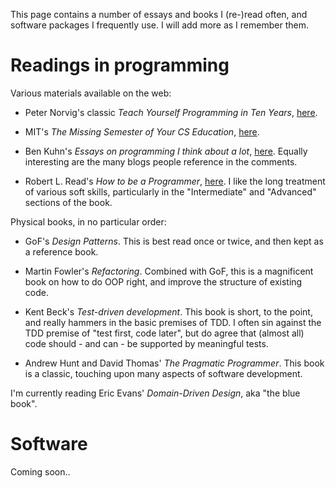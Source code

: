 <!--
.. title: Useful resources
.. slug: resources
.. date: 2020-11-23 19:15:58 UTC+01:00
.. updated: 2020-11-23 20:07 UTC+01:00
.. tags: 
.. category: 
.. link: 
.. description: 
.. type: text
-->

This page contains a number of essays and books I (re-)read often, and software
packages I frequently use. I will add more as I remember them.

# Readings in programming

Various materials available on the web:

- Peter Norvig's classic _Teach Yourself Programming in Ten Years_, [here](https://norvig.com/21-days.html).

- MIT's _The Missing Semester of Your CS Education_, [here](https://missing.csail.mit.edu/).

- Ben Kuhn's _Essays on programming I think about a lot_, [here](https://www.benkuhn.net/progessays/).
  Equally interesting are the many blogs people reference in the comments.
  
- Robert L. Read's _How to be a Programmer_, [here](https://braydie.gitbooks.io/how-to-be-a-programmer/content/en/).
  I like the long treatment of various soft skills, particularly in the
  "Intermediate" and "Advanced" sections of the book.

Physical books, in no particular order:

- GoF's _Design Patterns_. This is best read once or twice, and then kept as a
  reference book.
  
- Martin Fowler's _Refactoring_. Combined with GoF, this is a magnificent book
  on how to do OOP right, and improve the structure of existing code. 

- Kent Beck's _Test-driven development_. This book is short, to the point, and
  really hammers in the basic premises of TDD.
  I often sin against the TDD premise of "test first, code later", but do agree
  that (almost all) code should - and can - be supported by meaningful tests.
  
- Andrew Hunt and David Thomas' _The Pragmatic Programmer_. This book is a classic,
  touching upon many aspects of software development.

I'm currently reading Eric Evans' _Domain-Driven Design_, aka "the blue book".

# Software

Coming soon..

